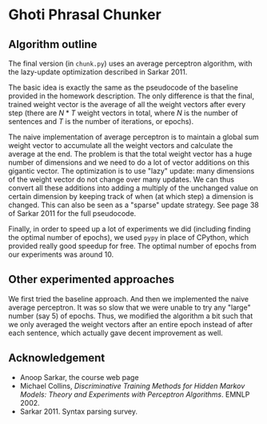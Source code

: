 # Ghoti Phrasal Chunker

## Algorithm outline

The final version (in `chunk.py`) uses an average perceptron algorithm, with the
lazy-update optimization described in Sarkar 2011.

The basic idea is exactly the same as the pseudocode of the baseline provided in the
homework description. The only difference is that the final, trained weight vector is the
average of all the weight vectors after every step (there are $N * T$ weight vectors in
total, where $N$ is the number of sentences and $T$ is the number of iterations, or
epochs).

The naive implementation of average perceptron is to maintain a global sum weight vector
to accumulate all the weight vectors and calculate the average at the end. The problem is
that the total weight vector has a huge number of dimensions and we need to do a lot of
vector additions on this gigantic vector. The optimization is to use "lazy" update: many
dimensions of the weight vector do not change over many updates. We can thus convert all
these additions into adding a multiply of the unchanged value on certain dimension by
keeping track of when (at which step) a dimension is changed. This can also be seen as a
"sparse" update strategy. See page 38 of Sarkar 2011 for the full pseudocode.

Finally, in order to speed up a lot of experiments we did (including finding the optimal
number of epochs), we used `pypy` in place of CPython, which provided really good speedup
for free. The optimal number of epochs from our experiments was around 10.

## Other experimented approaches

We first tried the baseline approach. And then we implemented the naive average
perceptron. It was so slow that we were unable to try any "large" number (say 5) of
epochs. Thus, we modified the algorithm a bit such that we only averaged the weight
vectors after an entire epoch instead of after each sentence, which actually gave decent
improvement as well.

## Acknowledgement

* Anoop Sarkar, the course web page
* Michael Collins, _Discriminative Training Methods for Hidden Markov Models: Theory and
  Experiments with Perceptron Algorithms_. EMNLP 2002.
* Sarkar 2011. Syntax parsing survey.
